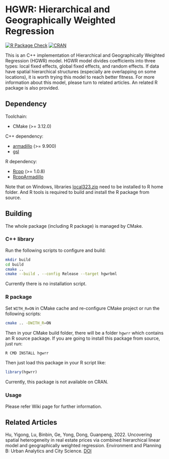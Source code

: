 # HGWR: Hierarchical and Geographically Weighted Regression

[![R Package Check](https://github.com/HPDell/hgwr/actions/workflows/R.yml/badge.svg?branch=master)](https://github.com/HPDell/hgwr/actions/workflows/R.yml)
[![CRAN](https://www.r-pkg.org/badges/version/hgwrr)](https://cran.r-project.org/package=hgwrr)

This is an C++ implementation of Hierarchical and Geographically Weighted Regression (HGWR) model.
HGWR model divides coefficients into three types: local fixed effects, global fixed effects, and random effects.
If data have spatial hierarchical structures (especially are overlapping on some locations), it is worth trying this model to reach better fitness.
For more information about this model, please turn to related articles.
An related R package is also provided.

## Dependency

Toolchain:

- CMake (>= 3.12.0)

C++ dependency:

- [armadillo](http://arma.sourceforge.net/) (>= 9.900)
- [gsl](https://www.gnu.org/software/gsl/)

R dependency:

- [Rcpp](https://cran.r-project.org/web/packages/Rcpp/) (>= 1.0.8)
- [RcppArmadillo](https://cran.r-project.org/web/packages/RcppArmadillo/)

Note that on Windows, libraries [local323.zip](https://www.stats.ox.ac.uk/pub/Rtools/goodies/multilib/local323.zip) need to be installed to R home folder.
And R tools is required to build and install the R package from source.

## Building

The whole package (including R package) is managed by CMake.

### C++ library

Run the following scripts to configure and build:

```bash
mkdir build
cd build
cmake ..
cmake --build . --config Release --target hgwrbml
```

Currently there is no installation script.

### R package

Set `WITH_R=ON` in CMake cache and re-configure CMake project or run the following scripts:

```bash
cmake .. -DWITH_R=ON
```

Then in your CMake build folder, there will be a folder `hgwrr` which contains an R source package.
If you are going to install this package from source, just run:

```bash
R CMD INSTALL hgwrr
```

Then just load this package in your R script like:

```r
library(hgwrr)
```

Currently, this package is not available on CRAN. 

### Usage

Please refer Wiki page for further information.

## Related Articles

Hu, Yigong, Lu, Binbin, Ge, Yong, Dong, Guanpeng, 2022.
Uncovering spatial heterogeneity in real estate prices via combined hierarchical linear model and geographically weighted regression.
Environment and Planning B: Urban Analytics and City Science.
[DOI](https://journals.sagepub.com/doi/10.1177/23998083211063885)
